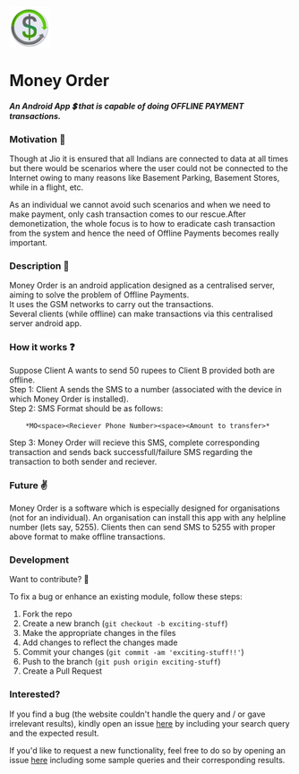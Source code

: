 ![Money Order Logo](/app/src/main/res/mipmap-hdpi/ic_launcher.png)  
# Money Order  
  
#### __*An Android App :heavy_dollar_sign: that is capable of doing OFFLINE PAYMENT transactions.*__  
  
  
  
### Motivation :muscle:    
Though at Jio it is ensured that all Indians are connected to data at all times but there would be scenarios where the user could not be connected to the Internet owing to many reasons like Basement Parking, Basement Stores, while in a flight, etc.  
  
  
As an individual we cannot avoid such scenarios and when we need to make payment, only cash transaction comes to our rescue.After demonetization, the whole focus is to how to eradicate cash transaction from the system and hence the need of Offline Payments becomes really important.  
  
  
  
### Description :ledger:    
Money Order is an android application designed as a centralised server, aiming to solve the problem of Offline Payments.  
It uses the GSM networks to carry out the transactions.  
Several clients (while offline) can make transactions via this centralised server android app.  
  
  
  
### How it works :question:  
Suppose Client A wants to send 50 rupees to Client B provided both are offline.  
Step 1: Client A sends the SMS to a number (associated with the device in which Money Order is installed).  
Step 2: SMS Format should be as follows:  
  
        *MO<space><Reciever Phone Number><space><Amount to transfer>*  
Step 3: Money Order will recieve this SMS, complete corresponding transaction and sends back successfull/failure SMS regarding the transaction to both sender and reciever.  
  
  
  
### Future :v:  
Money Order is a software which is especially designed for organisations (not for an individual). An organisation can install this app with any helpline number (lets say, 5255). Clients then can send SMS to 5255 with proper above format to make offline transactions.  
  
  
  
### Development  
  
Want to contribute? **:pencil:**  
  
To fix a bug or enhance an existing module, follow these steps:  
  
1. Fork the repo
2. Create a new branch (`git checkout -b exciting-stuff`)
3. Make the appropriate changes in the files
4. Add changes to reflect the changes made
5. Commit your changes (`git commit -am 'exciting-stuff!!'`)
6. Push to the branch (`git push origin exciting-stuff`)
7. Create a Pull Request  
  
  
### Interested?  
  
If you find a bug (the website couldn't handle the query and / or gave irrelevant results), kindly open an issue [here](https://github.com/thegenuinegourav/Money-Order/issues/new) by including your search query and the expected result.  
  
If you'd like to request a new functionality, feel free to do so by opening an issue [here](https://github.com/thegenuinegourav/Money-Order/issues/new) including some sample queries and their corresponding results.  
  
